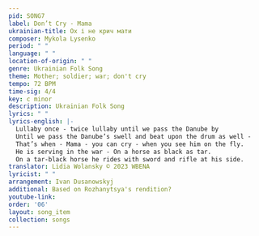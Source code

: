```yaml
---
pid: SONG7
label: Don’t Cry - Mama
ukrainian-title: Ох і не крич мати
composer: Mykola Lysenko
period: " "
language: " "
location-of-origin: " "
genre: Ukrainian Folk Song
theme: Mother; soldier; war; don't cry
tempo: 72 BPM
time-sig: 4/4
key: c minor
description: Ukrainian Folk Song
lyrics: " "
lyrics-english: |-
  Lullaby once - twice lullaby until we pass the Danube by
  Until we pass the Danube’s swell and beat upon the drum as well -
  That’s when - Mama - you can cry - when you see him on the fly.
  He is serving in the war - On a horse as black as tar.
  On a tar-black horse he rides with sword and rifle at his side.
translator: Lidia Wolansky © 2023 WBENA
lyricist: " "
arrangement: Ivan Dusanowskyj
additional: Based on Rozhanytsya's rendition?
youtube-link:
order: '06'
layout: song_item
collection: songs
---
```

